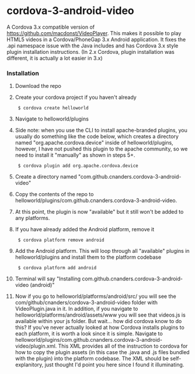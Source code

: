 # cordova-3-android-video

A Cordova 3.x compatible version of https://github.com/macdonst/VideoPlayer.  This makes it possible to play HTML5 videos in a Cordova/PhoneGap 3.x Android application.  It fixes the .api namespace issue with the Java includes and has Cordova 3.x style plugin installation instructions. (In 2.x Cordova, plugin installation was different, it is actually a lot easier in 3.x)  

### Installation
1. Download the repo
2. Create your cordova project if you haven't already

        $ cordova create helloworld
  
3. Navigate to helloworld/plugins
4. Side note: when you use the CLI to install apache-branded plugins, you usually do something like the code below, which creates a directory named "org.apache.cordova.device" inside of helloworld/plugins, however, I have not pushed this plugin to the apache community, so we need to install it "manually" as shown in steps 5+.
	
        $ cordova plugin add org.apache.cordova.device

5. Create a directory named "com.github.cnanders.cordova-3-android-video"
6. Copy the contents of the repo to helloworld/plugins/com.github.cnanders.cordova-3-android-video.
7. At this point, the plugin is now "available" but it still won't be added to any platforms.  
8. If you have already added the Android platform, remove it 

        $ cordova platform remove android
        
9. Add the Android platform.  This will loop through all "available" plugins in helloworld/plugins and install them to the platform codebase

        $ cordova platform add android
        
10. Terminal will say "Installing com.github.cnanders.cordova-3-android-video (android)"
11.  Now if you go to helloworld/platforms/android/src/ you will see the com/github/cnanders/cordova-3-android-video folder with VideoPlugin.java in it.  In addition, if you navigate to helloworld/platforms/android/assets/www you will see that videos.js is available within your js folder.  But wait... how did cordova know to do this?  If you've never actually looked at how Cordova installs plugins to each platform, it is worth a look since it is simple.  Navigate to helloworld/plugins/com.github.cnanders.cordova-3-android-video/plugin.xml.  This XML provides all of the instruction to cordova for how to copy the plugin assets (in this case the .java and .js files bundled with the plugin) into the platform codebase.  The XML should be self-explanitory, just thought I'd point you here since I found it illuminating. 
